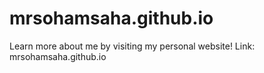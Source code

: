 # mrsohamsaha.github.io
Learn more about me by visiting my personal website!
Link: mrsohamsaha.github.io
